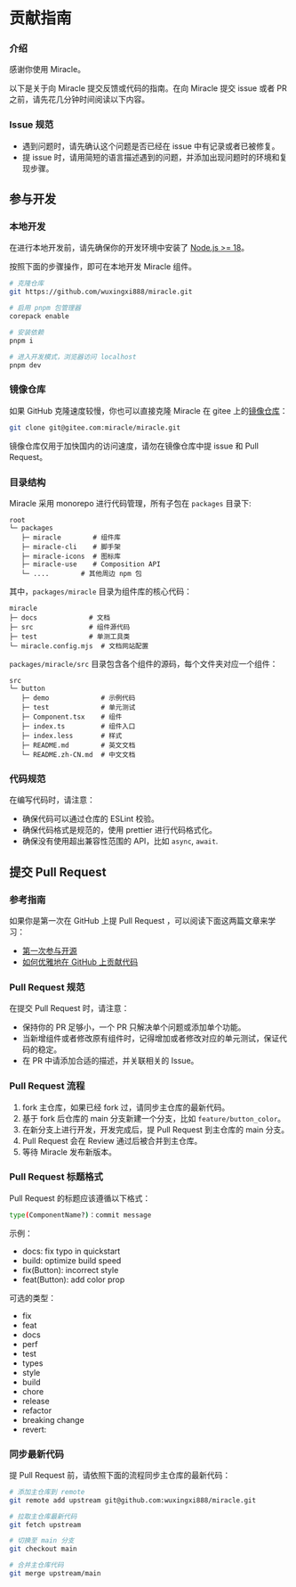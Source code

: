 # 贡献指南

### 介绍

感谢你使用 Miracle。

以下是关于向 Miracle 提交反馈或代码的指南。在向 Miracle 提交 issue 或者 PR 之前，请先花几分钟时间阅读以下内容。

### Issue 规范

- 遇到问题时，请先确认这个问题是否已经在 issue 中有记录或者已被修复。
- 提 issue 时，请用简短的语言描述遇到的问题，并添加出现问题时的环境和复现步骤。

## 参与开发

### 本地开发

在进行本地开发前，请先确保你的开发环境中安装了 [Node.js >= 18](https://nodejs.org)。

按照下面的步骤操作，即可在本地开发 Miracle 组件。

```bash
# 克隆仓库
git https://github.com/wuxingxi888/miracle.git

# 启用 pnpm 包管理器
corepack enable

# 安装依赖
pnpm i

# 进入开发模式，浏览器访问 localhost
pnpm dev
```

### 镜像仓库

如果 GitHub 克隆速度较慢，你也可以直接克隆 Miracle 在 gitee 上的[镜像仓库](https://gitee.com/miracle/miracle)：

```bash
git clone git@gitee.com:miracle/miracle.git
```

镜像仓库仅用于加快国内的访问速度，请勿在镜像仓库中提 issue 和 Pull Request。

### 目录结构

Miracle 采用 monorepo 进行代码管理，所有子包在 `packages` 目录下:

```
root
└─ packages
   ├─ miracle        # 组件库
   ├─ miracle-cli    # 脚手架
   ├─ miracle-icons  # 图标库
   ├─ miracle-use    # Composition API
   └─ ....        # 其他周边 npm 包
```

其中，`packages/miracle` 目录为组件库的核心代码：

```
miracle
├─ docs             # 文档
├─ src              # 组件源代码
├─ test             # 单测工具类
└─ miracle.config.mjs  # 文档网站配置
```

`packages/miracle/src` 目录包含各个组件的源码，每个文件夹对应一个组件：

```
src
└─ button
   ├─ demo             # 示例代码
   ├─ test             # 单元测试
   ├─ Component.tsx    # 组件
   ├─ index.ts         # 组件入口
   ├─ index.less       # 样式
   ├─ README.md        # 英文文档
   └─ README.zh-CN.md  # 中文文档
```

### 代码规范

在编写代码时，请注意：

- 确保代码可以通过仓库的 ESLint 校验。
- 确保代码格式是规范的，使用 prettier 进行代码格式化。
- 确保没有使用超出兼容性范围的 API，比如 `async`, `await`.

## 提交 Pull Request

### 参考指南

如果你是第一次在 GitHub 上提 Pull Request ，可以阅读下面这两篇文章来学习：

- [第一次参与开源](https://github.com/firstcontributions/first-contributions/blob/main/translations/README.zh-cn.md)
- [如何优雅地在 GitHub 上贡献代码](https://segmentfault.com/a/1190000000736629)

### Pull Request 规范

在提交 Pull Request 时，请注意：

- 保持你的 PR 足够小，一个 PR 只解决单个问题或添加单个功能。
- 当新增组件或者修改原有组件时，记得增加或者修改对应的单元测试，保证代码的稳定。
- 在 PR 中请添加合适的描述，并关联相关的 Issue。

### Pull Request 流程

1. fork 主仓库，如果已经 fork 过，请同步主仓库的最新代码。
2. 基于 fork 后仓库的 main 分支新建一个分支，比如 `feature/button_color`。
3. 在新分支上进行开发，开发完成后，提 Pull Request 到主仓库的 main 分支。
4. Pull Request 会在 Review 通过后被合并到主仓库。
5. 等待 Miracle 发布新版本。

### Pull Request 标题格式

Pull Request 的标题应该遵循以下格式：

```bash
type(ComponentName?)：commit message
```

示例：

- docs: fix typo in quickstart
- build: optimize build speed
- fix(Button): incorrect style
- feat(Button): add color prop

可选的类型：

- fix
- feat
- docs
- perf
- test
- types
- style
- build
- chore
- release
- refactor
- breaking change
- revert:

### 同步最新代码

提 Pull Request 前，请依照下面的流程同步主仓库的最新代码：

```bash
# 添加主仓库到 remote
git remote add upstream git@github.com:wuxingxi888/miracle.git

# 拉取主仓库最新代码
git fetch upstream

# 切换至 main 分支
git checkout main

# 合并主仓库代码
git merge upstream/main
```

